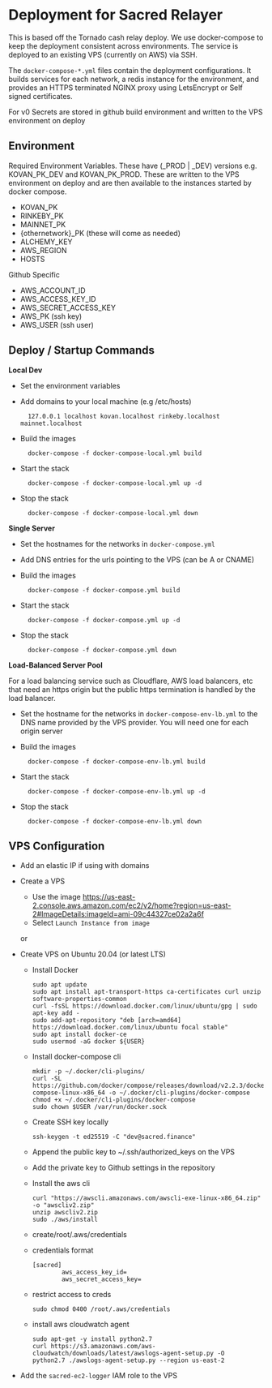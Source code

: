# Deployment for Sacred Relayer

This is based off the Tornado cash relay deploy. We use docker-compose to keep the deployment consistent across environments. The service is deployed to an existing VPS (currently on AWS) via SSH.

The `docker-compose-*.yml` files contain the deployment configurations. It builds services for each network, a redis instance for the environment, and provides an HTTPS terminated NGINX proxy using LetsEncrypt or Self signed certificates.

For v0 Secrets are stored in github build environment and written to the VPS environment on deploy

## Environment

Required Environment Variables. These have (_PROD | _DEV) versions e.g. KOVAN_PK_DEV and KOVAN_PK_PROD. These are written to the VPS environment on deploy and are then available to the instances started by docker compose.

- KOVAN_PK
- RINKEBY_PK
- MAINNET_PK
- {othernetwork}_PK (these will come as needed)
- ALCHEMY_KEY
- AWS_REGION
- HOSTS

Github Specific

- AWS_ACCOUNT_ID
- AWS_ACCESS_KEY_ID
- AWS_SECRET_ACCESS_KEY
- AWS_PK (ssh key)
- AWS_USER (ssh user)

## Deploy / Startup Commands

**Local Dev**

- Set the environment variables
- Add domains to your local machine (e.g /etc/hosts) 
    
        127.0.0.1 localhost kovan.localhost rinkeby.localhost mainnet.localhost

- Build the images

        docker-compose -f docker-compose-local.yml build

- Start the stack

        docker-compose -f docker-compose-local.yml up -d

- Stop the stack

        docker-compose -f docker-compose-local.yml down

**Single Server**

- Set the hostnames for the networks in `docker-compose.yml`
- Add DNS entries for the urls pointing to the VPS (can be A or CNAME)
- Build the images

        docker-compose -f docker-compose.yml build

- Start the stack

        docker-compose -f docker-compose.yml up -d

- Stop the stack

        docker-compose -f docker-compose.yml down

**Load-Balanced Server Pool**

For a load balancing service such as Cloudflare, AWS load balancers, etc that need an https origin but the public https termination is handled by the load balancer.

- Set the hostname for the networks in `docker-compose-env-lb.yml` to the DNS name provided by the VPS provider. You will need one for each origin server
- Build the images

        docker-compose -f docker-compose-env-lb.yml build

- Start the stack

        docker-compose -f docker-compose-env-lb.yml up -d

- Stop the stack

        docker-compose -f docker-compose-env-lb.yml down

## VPS Configuration

- Add an elastic IP if using with domains
- Create a VPS
  - Use the image https://us-east-2.console.aws.amazon.com/ec2/v2/home?region=us-east-2#ImageDetails:imageId=ami-09c44327ce02a2a6f 
  - Select `Launch Instance from image`

  or

- Create VPS on Ubuntu 20.04 (or latest LTS)

  - Install Docker

        sudo apt update
        sudo apt install apt-transport-https ca-certificates curl unzip software-properties-common
        curl -fsSL https://download.docker.com/linux/ubuntu/gpg | sudo apt-key add -
        sudo add-apt-repository "deb [arch=amd64] https://download.docker.com/linux/ubuntu focal stable"
        sudo apt install docker-ce
        sudo usermod -aG docker ${USER}

  - Install docker-compose cli

        mkdir -p ~/.docker/cli-plugins/
        curl -SL https://github.com/docker/compose/releases/download/v2.2.3/docker-compose-linux-x86_64 -o ~/.docker/cli-plugins/docker-compose
        chmod +x ~/.docker/cli-plugins/docker-compose
        sudo chown $USER /var/run/docker.sock

  - Create SSH key locally

        ssh-keygen -t ed25519 -C "dev@sacred.finance"

  - Append the public key to ~/.ssh/authorized_keys on the VPS

  - Add the private key to Github settings in the repository

  - Install the aws cli

        curl "https://awscli.amazonaws.com/awscli-exe-linux-x86_64.zip" -o "awscliv2.zip"
        unzip awscliv2.zip
        sudo ./aws/install

  - create/root/.aws/credentials

  - credentials format

        [sacred]
                aws_access_key_id= 
                aws_secret_access_key= 

  - restrict access to creds

        sudo chmod 0400 /root/.aws/credentials

  - install aws cloudwatch agent

        sudo apt-get -y install python2.7
        curl https://s3.amazonaws.com/aws-cloudwatch/downloads/latest/awslogs-agent-setup.py -O
        python2.7 ./awslogs-agent-setup.py --region us-east-2

- Add the `sacred-ec2-logger` IAM role to the VPS